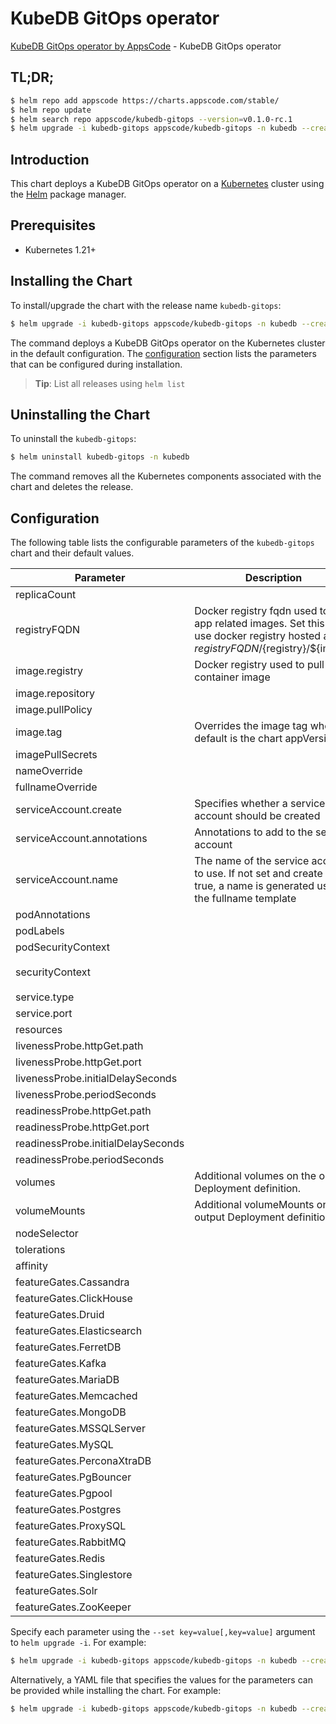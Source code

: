 # KubeDB GitOps operator

[KubeDB GitOps operator by AppsCode](https://github.com/appscode-cloud) - KubeDB GitOps operator

## TL;DR;

```bash
$ helm repo add appscode https://charts.appscode.com/stable/
$ helm repo update
$ helm search repo appscode/kubedb-gitops --version=v0.1.0-rc.1
$ helm upgrade -i kubedb-gitops appscode/kubedb-gitops -n kubedb --create-namespace --version=v0.1.0-rc.1
```

## Introduction

This chart deploys a KubeDB GitOps operator on a [Kubernetes](http://kubernetes.io) cluster using the [Helm](https://helm.sh) package manager.

## Prerequisites

- Kubernetes 1.21+

## Installing the Chart

To install/upgrade the chart with the release name `kubedb-gitops`:

```bash
$ helm upgrade -i kubedb-gitops appscode/kubedb-gitops -n kubedb --create-namespace --version=v0.1.0-rc.1
```

The command deploys a KubeDB GitOps operator on the Kubernetes cluster in the default configuration. The [configuration](#configuration) section lists the parameters that can be configured during installation.

> **Tip**: List all releases using `helm list`

## Uninstalling the Chart

To uninstall the `kubedb-gitops`:

```bash
$ helm uninstall kubedb-gitops -n kubedb
```

The command removes all the Kubernetes components associated with the chart and deletes the release.

## Configuration

The following table lists the configurable parameters of the `kubedb-gitops` chart and their default values.

|             Parameter              |                                                             Description                                                              |                                                                                            Default                                                                                             |
|------------------------------------|--------------------------------------------------------------------------------------------------------------------------------------|------------------------------------------------------------------------------------------------------------------------------------------------------------------------------------------------|
| replicaCount                       |                                                                                                                                      | <code>1</code>                                                                                                                                                                                 |
| registryFQDN                       | Docker registry fqdn used to pull app related images. Set this to use docker registry hosted at ${registryFQDN}/${registry}/${image} | <code>ghcr.io</code>                                                                                                                                                                           |
| image.registry                     | Docker registry used to pull app container image                                                                                     | <code>kubedb</code>                                                                                                                                                                            |
| image.repository                   |                                                                                                                                      | <code>kubedb-gitops</code>                                                                                                                                                                     |
| image.pullPolicy                   |                                                                                                                                      | <code>IfNotPresent</code>                                                                                                                                                                      |
| image.tag                          | Overrides the image tag whose default is the chart appVersion.                                                                       | <code>""</code>                                                                                                                                                                                |
| imagePullSecrets                   |                                                                                                                                      | <code>[]</code>                                                                                                                                                                                |
| nameOverride                       |                                                                                                                                      | <code>""</code>                                                                                                                                                                                |
| fullnameOverride                   |                                                                                                                                      | <code>""</code>                                                                                                                                                                                |
| serviceAccount.create              | Specifies whether a service account should be created                                                                                | <code>true</code>                                                                                                                                                                              |
| serviceAccount.annotations         | Annotations to add to the service account                                                                                            | <code>{}</code>                                                                                                                                                                                |
| serviceAccount.name                | The name of the service account to use. If not set and create is true, a name is generated using the fullname template               | <code>""</code>                                                                                                                                                                                |
| podAnnotations                     |                                                                                                                                      | <code>{}</code>                                                                                                                                                                                |
| podLabels                          |                                                                                                                                      | <code>{}</code>                                                                                                                                                                                |
| podSecurityContext                 |                                                                                                                                      | <code>{}</code>                                                                                                                                                                                |
| securityContext                    |                                                                                                                                      | <code>{"allowPrivilegeEscalation":false,"capabilities":{"drop":["ALL"]},"readOnlyRootFilesystem":true,"runAsNonRoot":true,"runAsUser":65534,"seccompProfile":{"type":"RuntimeDefault"}}</code> |
| service.type                       |                                                                                                                                      | <code>ClusterIP</code>                                                                                                                                                                         |
| service.port                       |                                                                                                                                      | <code>8081</code>                                                                                                                                                                              |
| resources                          |                                                                                                                                      | <code>{}</code>                                                                                                                                                                                |
| livenessProbe.httpGet.path         |                                                                                                                                      | <code>/healthz</code>                                                                                                                                                                          |
| livenessProbe.httpGet.port         |                                                                                                                                      | <code>http</code>                                                                                                                                                                              |
| livenessProbe.initialDelaySeconds  |                                                                                                                                      | <code>15</code>                                                                                                                                                                                |
| livenessProbe.periodSeconds        |                                                                                                                                      | <code>20</code>                                                                                                                                                                                |
| readinessProbe.httpGet.path        |                                                                                                                                      | <code>/readyz</code>                                                                                                                                                                           |
| readinessProbe.httpGet.port        |                                                                                                                                      | <code>http</code>                                                                                                                                                                              |
| readinessProbe.initialDelaySeconds |                                                                                                                                      | <code>5</code>                                                                                                                                                                                 |
| readinessProbe.periodSeconds       |                                                                                                                                      | <code>10</code>                                                                                                                                                                                |
| volumes                            | Additional volumes on the output Deployment definition.                                                                              | <code>[]</code>                                                                                                                                                                                |
| volumeMounts                       | Additional volumeMounts on the output Deployment definition.                                                                         | <code>[]</code>                                                                                                                                                                                |
| nodeSelector                       |                                                                                                                                      | <code>{}</code>                                                                                                                                                                                |
| tolerations                        |                                                                                                                                      | <code>[]</code>                                                                                                                                                                                |
| affinity                           |                                                                                                                                      | <code>{}</code>                                                                                                                                                                                |
| featureGates.Cassandra             |                                                                                                                                      | <code>true</code>                                                                                                                                                                              |
| featureGates.ClickHouse            |                                                                                                                                      | <code>true</code>                                                                                                                                                                              |
| featureGates.Druid                 |                                                                                                                                      | <code>true</code>                                                                                                                                                                              |
| featureGates.Elasticsearch         |                                                                                                                                      | <code>true</code>                                                                                                                                                                              |
| featureGates.FerretDB              |                                                                                                                                      | <code>true</code>                                                                                                                                                                              |
| featureGates.Kafka                 |                                                                                                                                      | <code>true</code>                                                                                                                                                                              |
| featureGates.MariaDB               |                                                                                                                                      | <code>true</code>                                                                                                                                                                              |
| featureGates.Memcached             |                                                                                                                                      | <code>true</code>                                                                                                                                                                              |
| featureGates.MongoDB               |                                                                                                                                      | <code>true</code>                                                                                                                                                                              |
| featureGates.MSSQLServer           |                                                                                                                                      | <code>true</code>                                                                                                                                                                              |
| featureGates.MySQL                 |                                                                                                                                      | <code>true</code>                                                                                                                                                                              |
| featureGates.PerconaXtraDB         |                                                                                                                                      | <code>true</code>                                                                                                                                                                              |
| featureGates.PgBouncer             |                                                                                                                                      | <code>true</code>                                                                                                                                                                              |
| featureGates.Pgpool                |                                                                                                                                      | <code>true</code>                                                                                                                                                                              |
| featureGates.Postgres              |                                                                                                                                      | <code>true</code>                                                                                                                                                                              |
| featureGates.ProxySQL              |                                                                                                                                      | <code>true</code>                                                                                                                                                                              |
| featureGates.RabbitMQ              |                                                                                                                                      | <code>true</code>                                                                                                                                                                              |
| featureGates.Redis                 |                                                                                                                                      | <code>true</code>                                                                                                                                                                              |
| featureGates.Singlestore           |                                                                                                                                      | <code>true</code>                                                                                                                                                                              |
| featureGates.Solr                  |                                                                                                                                      | <code>true</code>                                                                                                                                                                              |
| featureGates.ZooKeeper             |                                                                                                                                      | <code>true</code>                                                                                                                                                                              |


Specify each parameter using the `--set key=value[,key=value]` argument to `helm upgrade -i`. For example:

```bash
$ helm upgrade -i kubedb-gitops appscode/kubedb-gitops -n kubedb --create-namespace --version=v0.1.0-rc.1 --set replicaCount=1
```

Alternatively, a YAML file that specifies the values for the parameters can be provided while
installing the chart. For example:

```bash
$ helm upgrade -i kubedb-gitops appscode/kubedb-gitops -n kubedb --create-namespace --version=v0.1.0-rc.1 --values values.yaml
```
